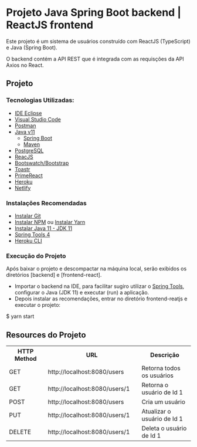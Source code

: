 # Projeto Java Spring Boot backend | ReactJS frontend
Este projeto é um sistema de usuários construído com ReactJS (TypeScript) e Java (Spring Boot).

O backend contém a API REST que é integrada com as requisções da API Axios no React.

## Projeto
### Tecnologias Utilizadas: 
- [IDE Eclipse](https://www.eclipse.org/ide/)
- [Visual Studio Code](https://code.visualstudio.com/)
- [Postman](https://www.getpostman.com/downloads/)
- [Java v11](https://pt.wikipedia.org/wiki/Java_(linguagem_de_programa%C3%A7%C3%A3o))
  - [Spring Boot](https://spring.io/projects/spring-boot)
  - [Maven](http://maven.apache.org/)
- [PostgreSQL](https://www.postgresql.org/)
- [ReacJS](https://reactjs.org/)
- [Bootswatch/Bootstrap](https://bootswatch.com/)
- [Toastr](https://codeseven.github.io/toastr/)
- [PrimeReact](https://www.primefaces.org/primereact/)
- [Heroku](https://www.heroku.com/)
- [Netlify](https://www.netlify.com/)

### Instalações Recomendadas
- [Instalar Git](https://git-scm.com/)
- [Instalar NPM](https://www.npmjs.com/) ou [Instalar Yarn](https://yarnpkg.com/)
- [Instalar Java 11 - JDK 11](https://www.oracle.com/java/technologies/javase-jdk11-downloads.html)
- [Spring Tools 4](https://spring.io/tools)
- [Heroku CLI](https://devcenter.heroku.com/articles/heroku-cli)

### Execução do Projeto
Após baixar o projeto e descompactar na máquina local, serão exibidos os diretórios [backend] e [frontend-react].
- Importar o backend na IDE, para facilitar sugiro utilizar o [Spring Tools](https://spring.io/tools), configurar o Java (JDK 11) e executar (run) a aplicação.
- Depois instalar as recomendações, entrar no diretório frontend-reatjs e executar o projeto:
 
$ yarn start

## Resources do Projeto

<table>
  <tr>
    <th width="200px">HTTP Method</th>
    <th width="300px">URL</th>
    <th width="300px">Descrição</th>
  </tr>
  <tr>
    <td>GET</td>
    <td>http://localhost:8080/users</td>
    <td>Retorna todos os usuários</td>
  </tr>
  <tr>
    <td>GET</td>
    <td>http://localhost:8080/users/1</td>
    <td>Retorna o usuário de Id 1</td>
  </tr>
  <tr>
    <td>POST</td>
    <td>http://localhost:8080/users</td>
    <td>Cria um usuário</td>  
  </tr>
  <tr>
    <td>PUT</td>
    <td>http://localhost:8080/users/1</td>
    <td>Atualizar o usuário de Id 1</td>  
  </tr>
  <tr>
    <td>DELETE</td>
    <td>http://localhost:8080/users/1</td>
    <td>Deleta o usuário de Id 1</td>  
  </tr>

</table>
